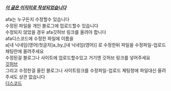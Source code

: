 <u>***이 글은 이지미로 작성되었습니다***</u>\
\
afa는 누구든지 수정할수 있습니다\
수정된 파일을 개인 블로그에 업로드할수 있습니다\
수정되지 않았을 경우 afa깃허브 링크를 올려야 합니다\
afa디스코드에 수정한 파일에 이름을\
a[내 닉네임(영어)첫글자]a_by_[내 닉네임(영어)] 로 수정한뒤 파일을
수정파일-업로드 채팅란에 올려주세요\
수정된걸 블로그나 사이트에 업로드할수있고 거기엔 깃허브 링크를 넣어주세요\
[깃허브](https://github.com/newkincode/afa)\
그리고  수정한걸 올린 블로그나 사이트링크를 수정파일-업로드 체팅창에 파일대신 올려주셔도 상관 없습니다\
[디스코드](https://discord.gg/uXZQMMJbyD)
